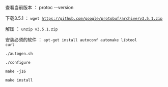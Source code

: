 查看当前版本 ： protoc --version

下载3.5.1 ： <code>wget https://github.com/google/protobuf/archive/v3.5.1.zip</code>

解压 ： <code>unzip v3.5.1.zip</code>

安装必须的软件 ： <code>apt-get install autoconf automake libtool curl</code>

<code>./autogen.sh</code>

<code>./configure</code>

<code>make -j16</code>

<code>make install</code>